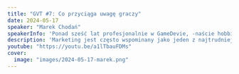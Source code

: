```yaml
---
title: "GVT #7: Co przyciąga uwagę graczy"
date: 2024-05-17
speaker: "Marek Chodań"
speakerInfo: 'Ponad sześć lat profesjonalnie w GameDevie, -naście hobbistycznie. Fan wszystkich możliwych form kreatywnej twórczości, głównie gier cyfrowych i planszowych. Bardziej niż na programowaniu czy technicznych aspektach, głównie skupiony na designie gier. W tym częstych eksperymentach i fazie prototypownia. Przez co częsty uczestnik game jam''ów. Członek grupy PortoTypy zrzeszającej twórców gier planszowych pod której szyldem współorganizuje w najbliższym czasie "GameStorm" game jam.'
description: 'Marketing jest często wspominany jako jeden z najtrudniejszych elementów tworzenia gier. Spojrzymy na niego z często ciekawszej perspektywy designu, idąc za ideą "dobry produkt sprzedaje się sam". W przykładach mniej lub bardziej popularnych gier wyszukamy cechy które przyciągnęły uwagę graczy. Rozbijając je na trzy sfery: tematyczną, mechaniczną i artystyczną.'
youtube: "https://youtu.be/a1lTbauFDMs"
cover:
  image: "images/2024-05-17-marek.png"
---
```

